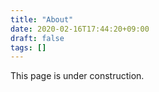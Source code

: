 ```yaml
---
title: "About"
date: 2020-02-16T17:44:20+09:00
draft: false
tags: []
---
```


This page is under construction.
